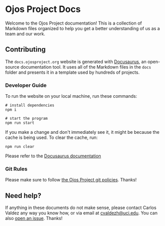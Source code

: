 # Ojos Project Docs

Welcome to the Ojos Project documentation! This is a collection of Markdown
files organized to help you get a better understanding of us as a team and our
work.

## Contributing

The `docs.ojosproject.org` website is generated with
[Docusaurus](https://docusaurus.io/), an open-source documentation tool. It
uses all of the Markdown files in the `docs` folder and presents it in a
template used by hundreds of projects.

### Developer Guide

To run the website on your local machine, run these commands:

```shell
# install dependencies
npm i

# start the program
npm run start
```

If you make a change and don't immediately see it, it might be because the cache
is being used. To clear the cache, run:

```shell
npm run clear
```

Please refer to the [Docusaurus documentation](https://docusaurus.io/docs)

### Git Rules

Please make sure to follow
[the Ojos Project git policies](https://docs.ojosproject.org/policies/git).
Thanks!

## Need help?

If anything in these documents do not make sense, please contact Carlos Valdez
any way you know how, or via email at
[cvaldezh@uci.edu](mailto:cvaldezh@uci.edu). You can also
[open an issue](https://gitlab.com/ojosproject/docs/-/issues). Thanks!
